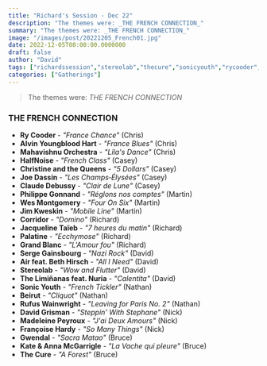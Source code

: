 ```yaml
---
title: "Richard's Session - Dec 22"
description: "The themes were: _THE FRENCH CONNECTION_"
summary: "The themes were: _THE FRENCH CONNECTION_"
image: "/images/post/20221205_French01.jpg"
date: 2022-12-05T00:00:00.0000000
draft: false
author: "David"
tags: ["richardssession","stereolab","thecure","sonicyouth","rycooder","sergegainsbourg","madeleinepeyroux","beirut","jimkweskin","christineandthequeens","kateandannamcgarrigle","gwendal","corridor","palatine","halfnoise","joedassin","grandblanc","davidgrisman","claudedebussy","wesmontgomery","françoisehardy","philippegonnand","jacquelinetaïeb","rufuswainwright","airfeatbethhirsch","alvinyoungbloodhart","mahavishnuorchestra","thelimiñanasfeatnuria"]
categories: ["Gatherings"]
---
```

> The themes were: _THE FRENCH CONNECTION_
### THE FRENCH CONNECTION
- **Ry Cooder** - _"France Chance"_ (Chris)
- **Alvin Youngblood Hart** - _"France Blues"_ (Chris)
- **Mahavishnu Orchestra** - _"Lila's Dance"_ (Chris)
- **HalfNoise** - _"French Class"_ (Casey)
- **Christine and the Queens** - _"5 Dollars"_ (Casey)
- **Joe Dassin** - _"Les Champs‐Élysées"_ (Casey)
- **Claude Debussy** - _"Clair de Lune"_ (Casey)
- **Philippe Gonnand** - _"Réglons nos comptes"_ (Martin)
- **Wes Montgomery** - _"Four On Six"_ (Martin)
- **Jim Kweskin** - _"Mobile Line"_ (Martin)
- **Corridor** - _"Domino"_ (Richard)
- **Jacqueline Taïeb** - _"7 heures du matin"_ (Richard)
- **Palatine** - _"Ecchymose"_ (Richard)
- **Grand Blanc** - _"L'Amour fou"_ (Richard)
- **Serge Gainsbourg** - _"Nazi Rock"_ (David)
- **Air feat. Beth Hirsch** - _"All I Need"_ (David)
- **Stereolab** - _"Wow and Flutter"_ (David)
- **The Limiñanas feat. Nuria** - _"Calentita"_ (David)
- **Sonic Youth** - _"French Tickler"_ (Nathan)
- **Beirut** - _"Cliquot"_ (Nathan)
- **Rufus Wainwright** - _"Leaving for Paris No. 2"_ (Nathan)
- **David Grisman** - _"Steppin' With Stephane"_ (Nick)
- **Madeleine Peyroux** - _"J'ai Deux Amours"_ (Nick)
- **Françoise Hardy** - _"So Many Things"_ (Nick)
- **Gwendal** - _"Sacra Matao"_ (Bruce)
- **Kate & Anna McGarrigle** - _"La Vache qui pleure"_ (Bruce)
- **The Cure** - _"A Forest"_ (Bruce)

